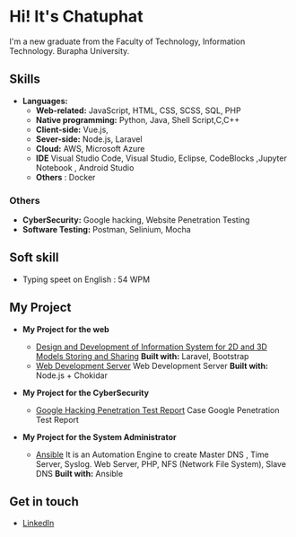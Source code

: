 # Hi! It's Chatuphat 
I'm a new graduate from the Faculty of Technology, Information Technology. Burapha University. 

## Skills
- **Languages:**
  - **Web-related:** JavaScript, HTML, CSS, SCSS, SQL, PHP
  - **Native programming:**  Python, Java, Shell Script,C,C++
  - **Client-side:** Vue.js, 
  - **Sever-side:** Node.js, Laravel
  - **Cloud:** AWS, Microsoft Azure
  - **IDE** Visual Studio Code, Visual Studio, Eclipse, CodeBlocks ,Jupyter Notebook , Android Studio
  - **Others** : Docker
  
### Others
- **CyberSecurity:** Google hacking, Website Penetration Testing 
- **Software Testing:** Postman, Selinium, Mocha 

## Soft skill
- Typing speet on English : 54 WPM

## My Project
- **My Project for the web**
   - [Design and Development of Information System for 2D and 3D Models Storing and Sharing](https://github.com/chatuphat/store2Dand3D) **Built with:** Laravel, Bootstrap
   - [Web Development Server](https://github.com/chatuphat/Web-Development-Server) Web Development Server **Built with:** Node.js + Chokidar

- **My Project for the CyberSecurity**
  - [Google Hacking Penetration Test Report](https://github.com/chatuphat/Google-hacking-Lab) Case Google Penetration Test Report

- **My Project for the System Administrator**
   - [Ansible](https://github.com/chatuphat/Ansible) It is an Automation Engine to create Master DNS , Time Server, Syslog. Web Server, PHP, NFS (Network File System), Slave DNS **Built with:** Ansible

## Get in touch
- [LinkedIn](https://www.linkedin.com/in/chatuphat-laosomboon-698747186/?originalSubdomain=th)

